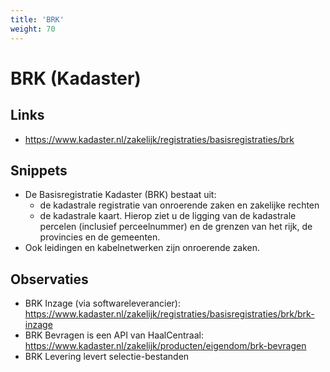 ```yaml
---
title: 'BRK'
weight: 70
---
```


# BRK (Kadaster)

## Links
- https://www.kadaster.nl/zakelijk/registraties/basisregistraties/brk

## Snippets
- De Basisregistratie Kadaster (BRK) bestaat uit:
  - de kadastrale registratie van onroerende zaken en zakelijke rechten
  - de kadastrale kaart. Hierop ziet u de ligging van de kadastrale percelen (inclusief perceelnummer) en de grenzen van het rijk, de provincies en de gemeenten.
- Ook leidingen en kabelnetwerken zijn onroerende zaken.

## Observaties
- BRK Inzage (via softwareleverancier): https://www.kadaster.nl/zakelijk/registraties/basisregistraties/brk/brk-inzage
- BRK Bevragen is een API van HaalCentraal: https://www.kadaster.nl/zakelijk/producten/eigendom/brk-bevragen
- BRK Levering levert selectie-bestanden
